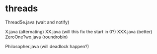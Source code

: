 # threads

Thread5e.java (wait and notify)

X.java (alternating)
XX.java (will this fix the start in 0?)
XXX.java (better)
ZeroOneTwo.java (roundrobin)

Philosopher.java (will deadlock happen?)
